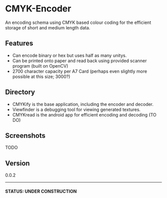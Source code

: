 # CMYK-Encoder
An encoding schema using CMYK based colour coding for the efficient storage of short and medium length data.

## Features

- Can encode binary or hex but uses half as many unitys.
- Can be printed onto paper and read back using provided scanner program (built on OpenCV)
- 2700 character capacity per A7 Card (perhaps even slightly more possible at this size; 3000?)

## Directory
- CMYKify is the base application, including the encoder and decoder.
- Viewfinder is a debugging tool for viewing generated textures.
- CMYKread is the android app for efficient encoding and decoding (TO DO)

## Screenshots
TODO

## Version
0.0.2

---

#### STATUS: UNDER CONSTRUCTION
